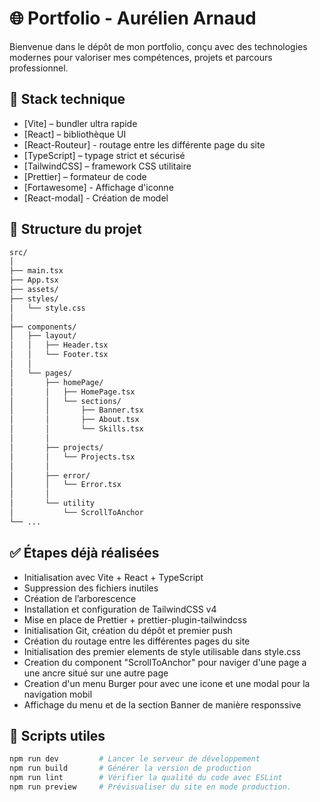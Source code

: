 # 🌐 Portfolio - Aurélien Arnaud

Bienvenue dans le dépôt de mon portfolio, conçu avec des technologies modernes pour valoriser mes compétences, projets et parcours professionnel.

## 🚀 Stack technique

- [Vite] – bundler ultra rapide
- [React] – bibliothèque UI
- [React-Routeur] - routage entre les différente page du site
- [TypeScript] – typage strict et sécurisé
- [TailwindCSS] – framework CSS utilitaire
- [Prettier] – formateur de code
- [Fortawesome] - Affichage d'iconne
- [React-modal] - Création de model 

## 📁 Structure du projet

```bash
src/
│
├── main.tsx
├── App.tsx
├── assets/
├── styles/  
│   └── style.css
│
├── components/  
│   ├── layout/  
│   │   ├── Header.tsx
│   │   └── Footer.tsx
│   │
│   └── pages/  
│       ├── homePage/  
│       │   ├── HomePage.tsx
│       │   └── sections/
│       │       ├── Banner.tsx
│       │       ├── About.tsx
│       │       └── Skills.tsx
│       │
│       ├── projects/  
│       │   └── Projects.tsx
│       │
│       ├── error/
│       │   └── Error.tsx
│       │
│       └── utility
│           └── ScrollToAnchor
└── ...            
```

## ✅ Étapes déjà réalisées

- Initialisation avec Vite + React + TypeScript
- Suppression des fichiers inutiles
- Création de l’arborescence
- Installation et configuration de TailwindCSS v4
- Mise en place de Prettier + prettier-plugin-tailwindcss
- Initialisation Git, création du dépôt et premier push
- Création du routage entre les différentes pages du site
- Initialisation des premier elements de style utilisable dans style.css
- Creation du component "ScrollToAnchor" pour naviger d'une page a une ancre situé sur une autre page
- Creation d'un menu Burger pour avec une icone et une modal pour la navigation mobil
- Affichage du menu et de la section Banner de manière responssive

## 🔧 Scripts utiles

```bash
npm run dev         # Lancer le serveur de développement
npm run build       # Générer la version de production
npm run lint        # Vérifier la qualité du code avec ESLint
npm run preview     # Prévisualiser du site en mode production.
```